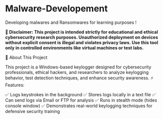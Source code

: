 # Malware-Developement
Developing malwares and Ransomwares for learning purposes !

**🚨 Disclaimer: This project is intended strictly for educational and ethical cybersecurity research purposes. Unauthorized deployment on devices without explicit consent is illegal and violates privacy laws. Use this tool only in controlled environments like virtual machines or test labs.**

 📌 About This Project

This project is a Windows-based keylogger designed for cybersecurity professionals, ethical hackers, and researchers to analyze keylogging behavior, test detection techniques, and enhance security awareness.
⚡ Features:

✅ Logs keystrokes in the background
✅ Stores logs locally in a text file
✅ Can send logs via Email or FTP for analysis
✅ Runs in stealth mode (hides console window)
✅ Demonstrates real-world keylogging techniques for defensive security training
